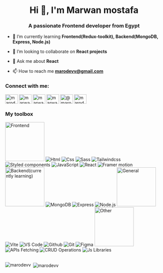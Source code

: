 <h1 align="center">Hi 👋, I'm Marwan mostafa</h1>
<h3 align="center">A passionate Frontend developer from Egypt</h3>

- 🌱 I’m currently learning **Frontend(Redux-toolkit), Backend(MongoDB, Express, Node.js)**

- 👯 I’m looking to collaborate on **React projects**

- 💬 Ask me about **React**

- 📫 How to reach me **marodevv@gmail.com**

<h3 align="left">Connect with me:</h3>
<p align="left">    
<a href="https://dev.to/marodevv" target="blank"><img align="center" src="https://raw.githubusercontent.com/rahuldkjain/github-profile-readme-generator/master/src/images/icons/Social/devto.svg" alt="marodevv" height="30" width="40" /></a>
<a href="https://linkedin.com/in/marwan-mostafa-4ba111210" target="blank"><img align="center" src="https://raw.githubusercontent.com/rahuldkjain/github-profile-readme-generator/master/src/images/icons/Social/linked-in-alt.svg" alt="marwan-mostafa-4ba111210" height="30" width="40" /></a>
<a href="https://fb.com/marwanmostafa24" target="blank"><img align="center" src="https://raw.githubusercontent.com/rahuldkjain/github-profile-readme-generator/master/src/images/icons/Social/facebook.svg" alt="marwanmostafa24" height="30" width="40" /></a>
<a href="https://instagram.com/marwan_mostafa24" target="blank"><img align="center" src="https://raw.githubusercontent.com/rahuldkjain/github-profile-readme-generator/master/src/images/icons/Social/instagram.svg" alt="marwan_mostafa24" height="30" width="40" /></a>
<a href="https://hashnode.com/@marodevv" target="blank"><img align="center" src="https://raw.githubusercontent.com/rahuldkjain/github-profile-readme-generator/master/src/images/icons/Social/hashnode.svg" alt="@marodevv" height="30" width="40" /></a>
<a href="https://www.leetcode.com/marodevv" target="blank"><img align="center" src="https://raw.githubusercontent.com/rahuldkjain/github-profile-readme-generator/master/src/images/icons/Social/leet-code.svg" alt="marodevv" height="30" width="40" /></a>
</p>

<h3 align="left">My toolbox</h3>
<div>
  <p style="margin-bottom:2rem;display:inline;"> 
     <img alt="Frontend" src="https://img.shields.io/badge/Frontend--red" width="125">
  </p>
  
  <p style="display: inline;">
     <img alt="Html" src="https://img.shields.io/badge/Html--white">
  </p>
  
  <p style="display: inline;">
     <img alt="Css" src="https://img.shields.io/badge/Css--white">
  </p>
  
  <p style="display: inline;">
     <img alt="Sass" src="https://img.shields.io/badge/Sass--white">
  </p>
  
  <p style="display: inline;">
     <img alt="Tailwindcss" src="https://img.shields.io/badge/Tailwindcss--white">
  </p>
  
  <p style="display: inline;">
     <img alt="Styled components" src="https://img.shields.io/badge/Styled components--white">
  </p>

  <p style="display: inline;">
     <img alt="JavaScript" src="https://img.shields.io/badge/JavaScript--white">
  </p>

  <p style="display: inline;">
     <img alt="React" src="https://img.shields.io/badge/React--white">
  </p>

  <p style="display: inline;">
     <img alt="Framer motion" src="https://img.shields.io/badge/Framer motion--white">
  </p>

  <p style="margin-bottom:2rem;display: inline;">
     <img alt="Backend(currently learning)" src="https://img.shields.io/badge/Backend(currently learning)--red"  width="125">
  </p>
  
  <p style="display: inline;"> 
     <img alt="MongoDB" src="https://img.shields.io/badge/MongoDB--white">
  </p>
  
  <p style="display: inline;">
     <img alt="Express" src="https://img.shields.io/badge/Express--white">
  </p>
  
  <p style="display: inline;">
     <img alt="Node.js" src="https://img.shields.io/badge/Node.js--white">
  </p>

  <p style="margin-bottom: 2rem;display: inline;">
     <img alt="General" src="https://img.shields.io/badge/General--red"  width="125">
  </p>


  <p style="display: inline;">
     <img alt="Vite" src="https://img.shields.io/badge/Vite--white">
  </p>
  
  <p style="display: inline;">
     <img alt="VS Code" src="https://img.shields.io/badge/VS Code--white">
  </p>
  
  <p style="display: inline;">
     <img alt="Github" src="https://img.shields.io/badge/Github--white">
  </p>
  
  <p style="display: inline;">
     <img alt="Git" src="https://img.shields.io/badge/Git--white">
  </p>
  
  <p style="display: inline;">
     <img alt="Figma" src="https://img.shields.io/badge/Figma--white">
  </p>

  <p style="margin-bottom: 2rem;display: inline;">
     <img alt="Other" src="https://img.shields.io/badge/Other--red" width="125">
  </p>
  
  <p style="display: inline;">
     <img alt="APIs Fetching" src="https://img.shields.io/badge/APIs Fetching--white">
  </p>
  
  <p style="display: inline;">
     <img alt="CRUD Operations" src="https://img.shields.io/badge/CRUD Operations--white">
  </p>
  
  <p style="display: inline;">
     <img alt="Js Libraries" src="https://img.shields.io/badge/Js Libraries--white">
  </p>
  
</div>

<br />

<p><img align="left" src="https://github-readme-stats.vercel.app/api/top-langs?username=marodevv&show_icons=true&locale=en&layout=compact" alt="marodevv" /></p>

<p>&nbsp;<img align="center" src="https://github-readme-stats.vercel.app/api?username=marodevv&show_icons=true&locale=en" alt="marodevv" /></p>

